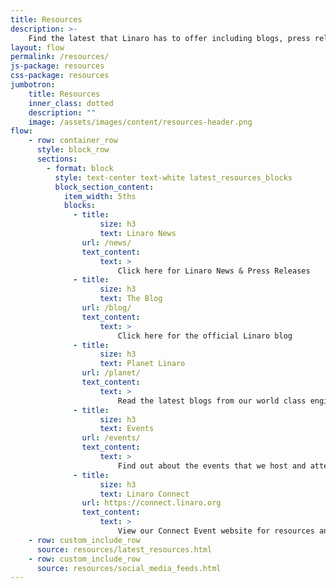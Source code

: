 ```yaml
---
title: Resources
description: >-
    Find the latest that Linaro has to offer including blogs, press releases, presentations and videos.
layout: flow
permalink: /resources/
js-package: resources
css-package: resources
jumbotron:
    title: Resources
    inner_class: dotted
    description: ""
    image: /assets/images/content/resources-header.png
flow:
    - row: container_row
      style: block_row
      sections:
        - format: block
          style: text-center text-white latest_resources_blocks
          block_section_content:
            item_width: 5ths
            blocks:
              - title:
                    size: h3
                    text: Linaro News
                url: /news/
                text_content:
                    text: >
                        Click here for Linaro News & Press Releases
              - title:
                    size: h3
                    text: The Blog
                url: /blog/
                text_content:
                    text: >
                        Click here for the official Linaro blog
              - title:
                    size: h3
                    text: Planet Linaro
                url: /planet/
                text_content:
                    text: >
                        Read the latest blogs from our world class engineers
              - title:
                    size: h3
                    text: Events
                url: /events/
                text_content:
                    text: >
                        Find out about the events that we host and attend.
              - title:
                    size: h3
                    text: Linaro Connect
                url: https://connect.linaro.org
                text_content:
                    text: >
                        View our Connect Event website for resources and more.
    - row: custom_include_row
      source: resources/latest_resources.html
    - row: custom_include_row
      source: resources/social_media_feeds.html
---
```

